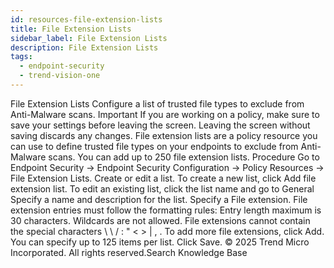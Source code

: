 ```yaml
---
id: resources-file-extension-lists
title: File Extension Lists
sidebar_label: File Extension Lists
description: File Extension Lists
tags:
  - endpoint-security
  - trend-vision-one
---
```


 File Extension Lists Configure a list of trusted file types to exclude from Anti-Malware scans. Important If you are working on a policy, make sure to save your settings before leaving the screen. Leaving the screen without saving discards any changes. File extension lists are a policy resource you can use to define trusted file types on your endpoints to exclude from Anti-Malware scans. You can add up to 250 file extension lists. Procedure Go to Endpoint Security → Endpoint Security Configuration → Policy Resources → File Extension Lists. Create or edit a list. To create a new list, click Add file extension list. To edit an existing list, click the list name and go to General Specify a name and description for the list. Specify a File extension. File extension entries must follow the formatting rules: Entry length maximum is 30 characters. Wildcards are not allowed. File extensions cannot contain the special characters \ \\ / : " < > | , . To add more file extensions, click Add. You can specify up to 125 items per list. Click Save. © 2025 Trend Micro Incorporated. All rights reserved.Search Knowledge Base